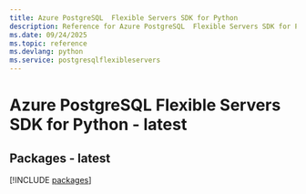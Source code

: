 ```yaml
---
title: Azure PostgreSQL  Flexible Servers SDK for Python
description: Reference for Azure PostgreSQL  Flexible Servers SDK for Python
ms.date: 09/24/2025
ms.topic: reference
ms.devlang: python
ms.service: postgresqlflexibleservers
---
```

# Azure PostgreSQL  Flexible Servers SDK for Python - latest
## Packages - latest
[!INCLUDE [packages](postgresql--flexible-servers-index.md)]